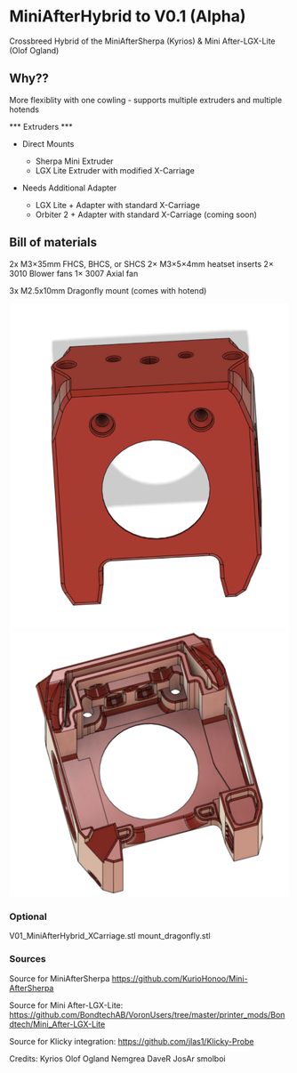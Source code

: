 # MiniAfterHybrid to V0.1 (Alpha)

Crossbreed Hybrid of the MiniAfterSherpa (Kyrios) &  Mini After-LGX-Lite (Olof Ogland)

## Why??
More flexiblity with one cowling - supports multiple extruders and multiple hotends


*** Extruders ***
- Direct Mounts
    - Sherpa Mini Extruder
    - LGX Lite Extruder with modified X-Carriage

- Needs Additional Adapter
    - LGX Lite + Adapter with standard X-Carriage
    - Orbiter 2  + Adapter with standard X-Carriage (coming soon)

## Bill of materials
2x M3×35mm FHCS, BHCS, or SHCS
2× M3×5×4mm heatset inserts
2× 3010 Blower fans
1× 3007 Axial fan

3x M2.5x10mm Dragonfly mount (comes with hotend)

![](images/CAD.png)
![](images/CAD2.png)


### Optional
V01_MiniAfterHybrid_XCarriage.stl 
mount_dragonfly.stl 


### Sources
Source for MiniAfterSherpa https://github.com/KurioHonoo/Mini-AfterSherpa

Source for Mini After-LGX-Lite: https://github.com/BondtechAB/VoronUsers/tree/master/printer_mods/Bondtech/Mini_After-LGX-Lite

Source for Klicky integration: https://github.com/jlas1/Klicky-Probe


Credits: 
Kyrios 
Olof Ogland
Nemgrea
DaveR
JosAr
smolboi


